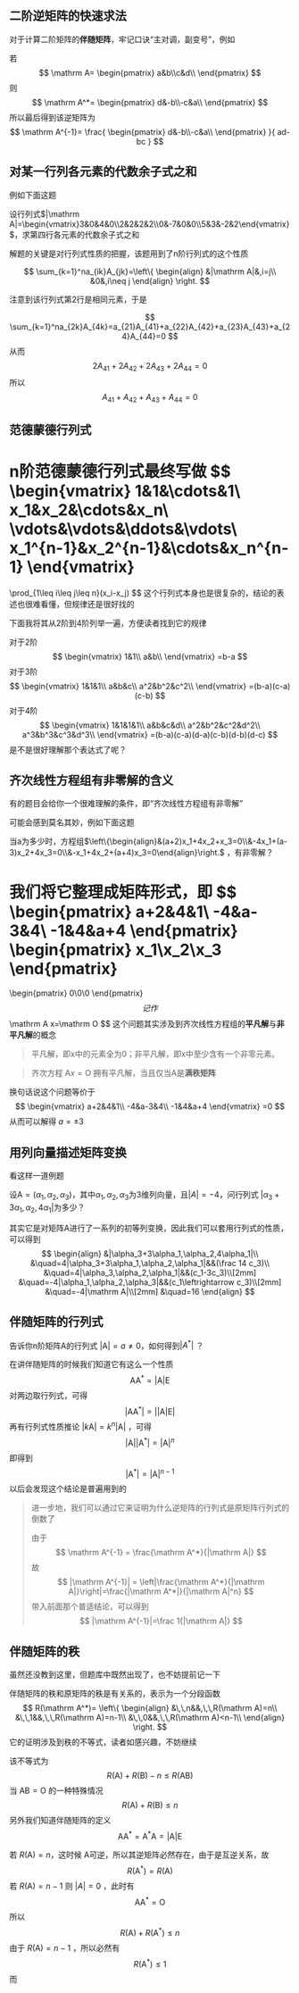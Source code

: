 ## 二阶逆矩阵的快速求法

对于计算二阶矩阵的**伴随矩阵**，牢记口诀“主对调，副变号”，例如

若
$$
\mathrm A=
\begin{pmatrix}
a&b\\c&d\\
\end{pmatrix}
$$
则
$$
\mathrm A^*=
\begin{pmatrix}
d&-b\\-c&a\\
\end{pmatrix}
$$
所以最后得到该逆矩阵为
$$
\mathrm A^{-1}=
\frac{
\begin{pmatrix}
d&-b\\-c&a\\
\end{pmatrix}
}{
ad-bc
}
$$



## 对某一行列各元素的代数余子式之和

例如下面这题

设行列式$|\mathrm A|=\begin{vmatrix}3&0&4&0\\2&2&2&2\\0&-7&0&0\\5&3&-2&2\end{vmatrix}$，求第四行各元素的代数余子式之和

解题的关键是对行列式性质的把握，该题用到了n阶行列式的这个性质

$$
\sum_{k=1}^na_{ik}A_{jk}=\left\{
\begin{align}
&|\mathrm A|&,i=j\\
&0&,i\neq j
\end{align}
\right.
$$

注意到该行列式第2行是相同元素，于是

$$
\sum_{k=1}^na_{2k}A_{4k}=a_{21}A_{41}+a_{22}A_{42}+a_{23}A_{43}+a_{24}A_{44}=0
$$
从而
$$
2A_{41}+2A_{42}+2A_{43}+2A_{44}=0
$$
所以
$$
A_{41}+A_{42}+A_{43}+A_{44}=0
$$



## 范德蒙德行列式

n阶范德蒙德行列式最终写做
$$
\begin{vmatrix}
1&1&\cdots&1\\
x_1&x_2&\cdots&x_n\\
\vdots&\vdots&\ddots&\vdots\\
x_1^{n-1}&x_2^{n-1}&\cdots&x_n^{n-1}
\end{vmatrix}
=
\prod_{1\leq i\leq j\leq n}(x_i-x_j)
$$
这个行列式本身也是很复杂的，结论的表述也很难看懂，但规律还是很好找的

下面我将其从2阶到4阶列举一遍，方便读者找到它的规律

对于2阶
$$
\begin{vmatrix}
1&1\\
a&b\\
\end{vmatrix}
=b-a
$$
对于3阶
$$
\begin{vmatrix}
1&1&1\\
a&b&c\\
a^2&b^2&c^2\\
\end{vmatrix}
=(b-a)(c-a)(c-b)
$$
对于4阶
$$
\begin{vmatrix}
1&1&1&1\\
a&b&c&d\\
a^2&b^2&c^2&d^2\\
a^3&b^3&c^3&d^3\\
\end{vmatrix}
=(b-a)(c-a)(d-a)(c-b)(d-b)(d-c)
$$
是不是很好理解那个表达式了呢？



## 齐次线性方程组有非零解的含义

有的题目会给你一个很难理解的条件，即“齐次线性方程组有非零解”

可能会感到莫名其妙，例如下面这题

当a为多少时，方程组$\left\{\begin{align}&(a+2)x_1+4x_2+x_3=0\\&-4x_1+(a-3)x_2+4x_3=0\\&-x_1+4x_2+(a+4)x_3=0\end{align}\right.$ ，有非零解？

我们将它整理成矩阵形式，即
$$
\begin{pmatrix}
a+2&4&1\\
-4&a-3&4\\
-1&4&a+4
\end{pmatrix}
\begin{pmatrix}
x_1\\x_2\\x_3
\end{pmatrix}
=
\begin{pmatrix}
0\\0\\0
\end{pmatrix}
$$
记作
$$
\mathrm A x=\mathrm O
$$
这个问题其实涉及到齐次线性方程组的**平凡解**与**非平凡解**的概念

> 平凡解，即x中的元素全为0；非平凡解，即x中至少含有一个非零元素。

> 齐次方程 $\mathrm A x=\mathrm O$ 拥有平凡解，当且仅当$\mathrm A$是**满秩矩阵**

换句话说这个问题等价于
$$
\begin{vmatrix}
a+2&4&1\\
-4&a-3&4\\
-1&4&a+4
\end{vmatrix}
=0
$$
从而可以解得 $a=\pm3$ 

## 用列向量描述矩阵变换

看这样一道例题

设$\mathrm A=(\alpha_1,\alpha_2,\alpha_3)$，其中$\alpha_1,\alpha_2,\alpha_3$为3维列向量，且$|A|=-4$，问行列式 $|\alpha_3+3\alpha_1,\alpha_2,4\alpha_1|$为多少？

其实它是对矩阵$\mathrm A$进行了一系列的初等列变换，因此我们可以套用行列式的性质，可以得到
$$
\begin{align}
&|\alpha_3+3\alpha_1,\alpha_2,4\alpha_1|\\
&\quad=4|\alpha_3+3\alpha_1,\alpha_2,\alpha_1|&&(\frac 14 c_3)\\
&\quad=4|\alpha_3,\alpha_2,\alpha_1|&&(c_1-3c_3)\\[2mm]
&\quad=-4|\alpha_1,\alpha_2,\alpha_3|&&(c_1\leftrightarrow c_3)\\[2mm]
&\quad=-4|\mathrm A|\\[2mm]
&\quad=16
\end{align}
$$


## 伴随矩阵的行列式

告诉你n阶矩阵$\mathrm A$的行列式 $|\mathrm A|=a \neq 0$，如何得到$|A^*|$ ？

在讲伴随矩阵的时候我们知道它有这么一个性质
$$
\mathrm A  \mathrm {A^*} = |\mathrm A|\mathrm E
$$
对两边取行列式，可得
$$
|\mathrm A  \mathrm{A^*}|=||\mathrm A|\mathrm E|
$$
再有行列式性质推论 $|k\mathrm A|=k^n|\mathrm A|$ ，可得
$$
|\mathrm A||\mathrm{A^*}|= |\mathrm A|^n
$$
即得到
$$
|\mathrm{A^*}|=|\mathrm A|^{n-1}
$$
以后会发现这个结论是普遍用到的

> 进一步地，我们可以通过它来证明为什么逆矩阵的行列式是原矩阵行列式的倒数了
>
> 由于
> $$
> \mathrm A^{-1} = \frac{\mathrm A^*}{|\mathrm A|}
> $$
> 故
> $$
> |\mathrm A^{-1}| = \left|\frac{\mathrm A^*}{|\mathrm A|}\right|=\frac{|\mathrm A^*|}{|\mathrm A|^n}
> $$
> 带入前面那个普适结论，可以得到
> $$
> |\mathrm A^{-1}|=\frac 1{|\mathrm A|}
> $$



## 伴随矩阵的秩

虽然还没教到这里，但题库中既然出现了，也不妨提前记一下

伴随矩阵的秩和原矩阵的秩是有关系的，表示为一个分段函数
$$
R(\mathrm A^*)=
\left\{
\begin{align}
&\,\,n&&,\,\,R(\mathrm A)=n\\
&\,\,1&&,\,\,R(\mathrm A)=n-1\\
&\,\,0&&,\,\,R(\mathrm A)<n-1\\
\end{align}
\right.
$$
它的证明涉及到秩的不等式，读者如感兴趣，不妨继续

该不等式为
$$
R(\mathrm A)+R(\mathrm B)-n\leq R(\mathrm{AB})
$$
当 $\mathrm{AB=O}$ 的一种特殊情况
$$
R(\mathrm A)+R(\mathrm B)\leq n
$$
另外我们知道伴随矩阵的定义
$$
\mathrm A \mathrm A^*=\mathrm A^* \mathrm A=|\mathrm A|\mathrm E
$$


若 $R(\mathrm A)=n$，这时候 $\mathrm A$可逆，所以其逆矩阵必然存在，由于是互逆关系，故
$$
R(\mathrm A^*)=R(\mathrm A)
$$
若 $R(\mathrm A)=n-1$ 则 $|A|=0$  ，此时有
$$
\mathrm A \mathrm A^*= \mathrm O
$$
所以
$$
R(\mathrm A)+R(\mathrm A^*)\leq n
$$
由于 $R(\mathrm A)=n-1$ ，所以必然有
$$
R(\mathrm A^*)\leq 1
$$
而 